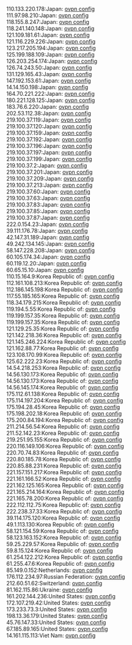 110.133.220.178:Japan: [ovpn config](vpn/110_133_220_178.ovpn)  
111.97.98.210:Japan: [ovpn config](vpn/111_97_98_210.ovpn)  
118.155.8.247:Japan: [ovpn config](vpn/118_155_8_247.ovpn)  
118.241.140.148:Japan: [ovpn config](vpn/118_241_140_148.ovpn)  
121.109.181.61:Japan: [ovpn config](vpn/121_109_181_61.ovpn)  
121.116.229.226:Japan: [ovpn config](vpn/121_116_229_226.ovpn)  
123.217.205.194:Japan: [ovpn config](vpn/123_217_205_194.ovpn)  
125.199.188.109:Japan: [ovpn config](vpn/125_199_188_109.ovpn)  
126.203.254.174:Japan: [ovpn config](vpn/126_203_254_174.ovpn)  
126.74.243.50:Japan: [ovpn config](vpn/126_74_243_50.ovpn)  
131.129.165.43:Japan: [ovpn config](vpn/131_129_165_43.ovpn)  
147.192.153.61:Japan: [ovpn config](vpn/147_192_153_61.ovpn)  
14.14.150.198:Japan: [ovpn config](vpn/14_14_150_198.ovpn)  
164.70.221.222:Japan: [ovpn config](vpn/164_70_221_222.ovpn)  
180.221.128.125:Japan: [ovpn config](vpn/180_221_128_125.ovpn)  
183.76.6.220:Japan: [ovpn config](vpn/183_76_6_220.ovpn)  
202.53.112.38:Japan: [ovpn config](vpn/202_53_112_38.ovpn)  
219.100.37.119:Japan: [ovpn config](vpn/219_100_37_119.ovpn)  
219.100.37.120:Japan: [ovpn config](vpn/219_100_37_120.ovpn)  
219.100.37.159:Japan: [ovpn config](vpn/219_100_37_159.ovpn)  
219.100.37.192:Japan: [ovpn config](vpn/219_100_37_192.ovpn)  
219.100.37.196:Japan: [ovpn config](vpn/219_100_37_196.ovpn)  
219.100.37.197:Japan: [ovpn config](vpn/219_100_37_197.ovpn)  
219.100.37.199:Japan: [ovpn config](vpn/219_100_37_199.ovpn)  
219.100.37.2:Japan: [ovpn config](vpn/219_100_37_2.ovpn)  
219.100.37.201:Japan: [ovpn config](vpn/219_100_37_201.ovpn)  
219.100.37.209:Japan: [ovpn config](vpn/219_100_37_209.ovpn)  
219.100.37.213:Japan: [ovpn config](vpn/219_100_37_213.ovpn)  
219.100.37.60:Japan: [ovpn config](vpn/219_100_37_60.ovpn)  
219.100.37.63:Japan: [ovpn config](vpn/219_100_37_63.ovpn)  
219.100.37.83:Japan: [ovpn config](vpn/219_100_37_83.ovpn)  
219.100.37.85:Japan: [ovpn config](vpn/219_100_37_85.ovpn)  
219.100.37.87:Japan: [ovpn config](vpn/219_100_37_87.ovpn)  
222.0.154.23:Japan: [ovpn config](vpn/222_0_154_23.ovpn)  
39.111.176.78:Japan: [ovpn config](vpn/39_111_176_78.ovpn)  
42.147.31.189:Japan: [ovpn config](vpn/42_147_31_189.ovpn)  
49.242.134.145:Japan: [ovpn config](vpn/49_242_134_145.ovpn)  
58.147.228.208:Japan: [ovpn config](vpn/58_147_228_208.ovpn)  
60.105.174.34:Japan: [ovpn config](vpn/60_105_174_34.ovpn)  
60.119.12.20:Japan: [ovpn config](vpn/60_119_12_20.ovpn)  
60.65.15.10:Japan: [ovpn config](vpn/60_65_15_10.ovpn)  
110.15.164.9:Korea Republic of: [ovpn config](vpn/110_15_164_9.ovpn)  
112.161.108.213:Korea Republic of: [ovpn config](vpn/112_161_108_213.ovpn)  
112.186.145.198:Korea Republic of: [ovpn config](vpn/112_186_145_198.ovpn)  
117.55.185.165:Korea Republic of: [ovpn config](vpn/117_55_185_165.ovpn)  
118.34.179.215:Korea Republic of: [ovpn config](vpn/118_34_179_215.ovpn)  
119.194.5.55:Korea Republic of: [ovpn config](vpn/119_194_5_55.ovpn)  
119.199.157.35:Korea Republic of: [ovpn config](vpn/119_199_157_35.ovpn)  
119.199.157.35:Korea Republic of: [ovpn config](vpn/119_199_157_35.ovpn)  
121.129.25.35:Korea Republic of: [ovpn config](vpn/121_129_25_35.ovpn)  
121.142.218.36:Korea Republic of: [ovpn config](vpn/121_142_218_36.ovpn)  
121.145.246.224:Korea Republic of: [ovpn config](vpn/121_145_246_224.ovpn)  
121.162.88.77:Korea Republic of: [ovpn config](vpn/121_162_88_77.ovpn)  
123.108.170.99:Korea Republic of: [ovpn config](vpn/123_108_170_99.ovpn)  
125.62.222.23:Korea Republic of: [ovpn config](vpn/125_62_222_23.ovpn)  
14.54.218.253:Korea Republic of: [ovpn config](vpn/14_54_218_253.ovpn)  
14.56.130.173:Korea Republic of: [ovpn config](vpn/14_56_130_173.ovpn)  
14.56.130.173:Korea Republic of: [ovpn config](vpn/14_56_130_173.ovpn)  
14.56.145.174:Korea Republic of: [ovpn config](vpn/14_56_145_174.ovpn)  
175.112.61.138:Korea Republic of: [ovpn config](vpn/175_112_61_138.ovpn)  
175.114.197.204:Korea Republic of: [ovpn config](vpn/175_114_197_204.ovpn)  
175.194.28.45:Korea Republic of: [ovpn config](vpn/175_194_28_45.ovpn)  
175.198.202.18:Korea Republic of: [ovpn config](vpn/175_198_202_18.ovpn)  
175.200.84.194:Korea Republic of: [ovpn config](vpn/175_200_84_194.ovpn)  
211.214.56.54:Korea Republic of: [ovpn config](vpn/211_214_56_54.ovpn)  
211.52.142.23:Korea Republic of: [ovpn config](vpn/211_52_142_23.ovpn)  
219.251.95.155:Korea Republic of: [ovpn config](vpn/219_251_95_155.ovpn)  
220.116.149.106:Korea Republic of: [ovpn config](vpn/220_116_149_106.ovpn)  
220.70.74.83:Korea Republic of: [ovpn config](vpn/220_70_74_83.ovpn)  
220.80.185.78:Korea Republic of: [ovpn config](vpn/220_80_185_78.ovpn)  
220.85.88.231:Korea Republic of: [ovpn config](vpn/220_85_88_231.ovpn)  
221.157.151.217:Korea Republic of: [ovpn config](vpn/221_157_151_217.ovpn)  
221.161.166.52:Korea Republic of: [ovpn config](vpn/221_161_166_52.ovpn)  
221.162.125.165:Korea Republic of: [ovpn config](vpn/221_162_125_165.ovpn)  
221.165.214.164:Korea Republic of: [ovpn config](vpn/221_165_214_164.ovpn)  
221.165.78.200:Korea Republic of: [ovpn config](vpn/221_165_78_200.ovpn)  
222.112.112.75:Korea Republic of: [ovpn config](vpn/222_112_112_75.ovpn)  
222.238.37.33:Korea Republic of: [ovpn config](vpn/222_238_37_33.ovpn)  
39.114.175.120:Korea Republic of: [ovpn config](vpn/39_114_175_120.ovpn)  
49.1.113.130:Korea Republic of: [ovpn config](vpn/49_1_113_130.ovpn)  
58.121.154.59:Korea Republic of: [ovpn config](vpn/58_121_154_59.ovpn)  
58.123.163.152:Korea Republic of: [ovpn config](vpn/58_123_163_152.ovpn)  
59.25.229.57:Korea Republic of: [ovpn config](vpn/59_25_229_57.ovpn)  
59.8.15.124:Korea Republic of: [ovpn config](vpn/59_8_15_124.ovpn)  
61.254.122.212:Korea Republic of: [ovpn config](vpn/61_254_122_212.ovpn)  
61.255.47.6:Korea Republic of: [ovpn config](vpn/61_255_47_6.ovpn)  
85.149.0.152:Netherlands: [ovpn config](vpn/85_149_0_152.ovpn)  
176.112.234.97:Russian Federation: [ovpn config](vpn/176_112_234_97.ovpn)  
212.60.51.62:Switzerland: [ovpn config](vpn/212_60_51_62.ovpn)  
81.162.115.86:Ukraine: [ovpn config](vpn/81_162_115_86.ovpn)  
161.202.144.236:United States: [ovpn config](vpn/161_202_144_236.ovpn)  
172.107.219.42:United States: [ovpn config](vpn/172_107_219_42.ovpn)  
173.233.73.3:United States: [ovpn config](vpn/173_233_73_3.ovpn)  
198.13.36.179:United States: [ovpn config](vpn/198_13_36_179.ovpn)  
45.76.147.33:United States: [ovpn config](vpn/45_76_147_33.ovpn)  
67.185.89.165:United States: [ovpn config](vpn/67_185_89_165.ovpn)  
14.161.115.113:Viet Nam: [ovpn config](vpn/14_161_115_113.ovpn)  
